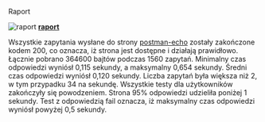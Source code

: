 Raport

![raport](https://photos.google.com/photo/AF1QipNn051zcZ1NTqmJ8dNpLv8nBMiPOUHTC55QweeW)
__[raport](https://drive.google.com/file/d/1B7nzTT6mNkAb7WB0FIr1GFXBrEb9uw-N/view?usp=sharing)__


Wszystkie zapytania wysłane do strony [postman-echo](https://postman-echo.com) zostały zakończone kodem 200, co oznacza, iż strona jest dostępne i działają prawidłowo. Łącznie pobrano 364600 bajtów podczas 1560 zapytań. Minimalny czas odpowiedzi wyniósł 0,115 sekundy, a maksymalny 0,654 sekundy. Średni czas odpowiedzi wyniósł 0,120 sekundy. 
Liczba zapytań była większa niż 2, w tym przypadku 34 na sekundę.
Wszystkie testy dla użytkowników zakończyły się powodzeniem.
Strona 95% odpowiedzi udzieliła poniżej 1 sekundy.
Test z odpowiedzią fail oznacza, iż maksymalny czas odpowiedzi wyniósł powyżej 0,5 sekundy.